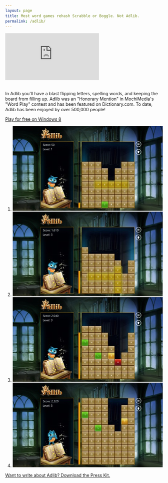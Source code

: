 ```yaml
---
layout: page
title: Most word games rehash Scrabble or Boggle. Not Adlib.
permalink: /adlib/
---
```


<div class="windows-surface">
    <div class="video">
        <iframe src="http://www.youtube.com/embed/FFuGk2pFjmo" frameborder="0" allowfullscreen></iframe>
    </div>
</div>
<br />

In Adlib you'll have a blast flipping letters, spelling words, and keeping the board from filling up. 
Adlib was an "Honorary Mention" in MochiMedia's "Word Play" contest and has been featured on Dictionary.com. 
To date, Adlib has been enjoyed by over 500,000 people!

<a class="button center" href="http://apps.microsoft.com/windows/app/adlib/7c910458-2502-490e-9294-29c645e05052">Play for free on Windows 8</a>

<ol class="screenshots">
    <li><a href="screenshot1.jpg"><img src="screenshot1.thumb.jpg" /></a></li>
    <li><a href="screenshot2.jpg"><img src="screenshot2.thumb.jpg" /></a></li>
    <li><a href="screenshot3.jpg"><img src="screenshot3.thumb.jpg" /></a></li>
    <li><a href="screenshot4.jpg"><img src="screenshot4.thumb.jpg" /></a></li>
</ol>

[Want to write about Adlib? Download the Press Kit.](presskit.zip)